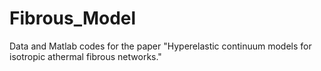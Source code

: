 # Fibrous_Model

Data and Matlab codes for the paper "Hyperelastic continuum models for isotropic athermal fibrous networks."
